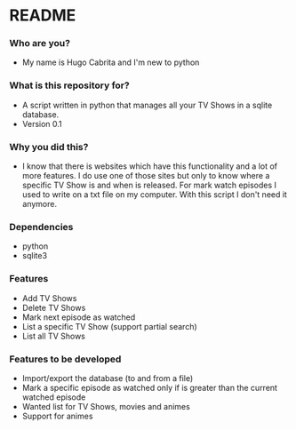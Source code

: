 # README #


### Who are you? ###

* My name is Hugo Cabrita and I'm new to python

### What is this repository for? ###

* A script written in python that manages all your TV Shows in a sqlite database.
* Version 0.1

### Why you did this? ###

* I know that there is websites which have this functionality and a lot of more features. I do use one of those sites but only to know where a specific TV Show is and when is released. For mark watch episodes I used to write on a txt file on my computer. With this script I don't need it anymore.

### Dependencies ###

* python
* sqlite3

### Features ###

* Add TV Shows
* Delete TV Shows
* Mark next episode as watched
* List a specific TV Show (support partial search)
* List all TV Shows

### Features to be developed ###

* Import/export the database (to and from a file)
* Mark a specific episode as watched only if is greater than the current watched episode
* Wanted list for TV Shows, movies and animes
* Support for animes